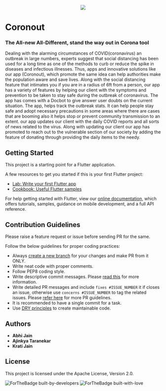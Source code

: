 <p align="center"> <img src="https://cdn.dribbble.com/users/4245746/screenshots/11116305/media/2ad36b1241d9e4a9a28e0cb94b70b61f.png">  </p>

# Coronout

### The All-new All-Different, stand the way out in Corona tool

Dealing with the alarming circumstances of COVID(coronavirus)
an outbreak in large numbers, experts suggest that social distancing has been used for a long time as one of the methods to curb or reduce the spike in diseases and infectious illnesses. Thus, apps and innovative solutions like our app (Coronout), which promote the same idea can help authorities make the population aware and save lives. Along with the social distancing feature that intimates you if you are in a radius of 6ft from a person, our app has a variety of features by helping our client with the symptoms and prevention to be taken to stay safe during the outbreak of coronavirus. The app has comes with a Docbot to give answer user doubts on the current situation. The app, helps track the outbreak stats. It can help people stay safe and adopt necessary precautions in some areas where there are cases that are booming also it helps stop or prevent community transmission to an extent. our app updates our client with the daily COVID reports and all sorts of news related to the virus. Along with updating our client our app has promoted to reach out to the vulnerable section of our society by adding the feature of donating through providing the daily items to the needy.

## Getting Started

This project is a starting point for a Flutter application.

A few resources to get you started if this is your first Flutter project:

- [Lab: Write your first Flutter app](https://flutter.dev/docs/get-started/codelab)
- [Cookbook: Useful Flutter samples](https://flutter.dev/docs/cookbook)

For help getting started with Flutter, view our
[online documentation](https://flutter.dev/docs), which offers tutorials,
samples, guidance on mobile development, and a full API reference.

## Contribution Guidelines

Please raise a feature request or issue before sending PR for the same.

Follow the below guidelines for proper coding practices:

- Always [create a new branch](https://confluence.atlassian.com/bitbucket/branching-a-repository-223217999.html) for your changes and make PR from it ONLY.
- Write neat code with proper comments.
- Follow PEP8 coding style.
- Write descriptive commit messages. Please [read this](https://github.com/erlang/otp/wiki/writing-good-commit-messages) for more information.
- Write detailed PR messages and include `fixes #ISSUE_NUMBER` it if closes an issue, otherwise use `concerns #ISSUE_NUMBER` to tag the related issues. Please [refer here](https://github.blog/2015-01-21-how-to-write-the-perfect-pull-request/) for more PR guidelines.
- It is recommended to have a single commit for a task.
- Use [DRY principles](https://thealphadollar.github.io/learning/2019/05/13/go-dry.html) to create maintainable code.


## Authors
 
* **Abhi Jain** 
* **Ajinkya Taranekar** 
* **Krati Jain**

## License

This project is licensed under the Apache License, Version 2.0.

![ForTheBadge built-by-developers](http://ForTheBadge.com/images/badges/built-by-developers.svg)
![ForTheBadge built-with-love](http://ForTheBadge.com/images/badges/built-with-love.svg)
